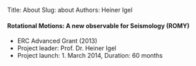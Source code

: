 Title: About
Slug: about
Authors: Heiner Igel


#### Rotational Motions: A new observable for Seismology (ROMY)

* ERC Advanced Grant (2013)
* Project leader: Prof. Dr. Heiner Igel
* Project launch: 1. March 2014, Duration: 60 months

